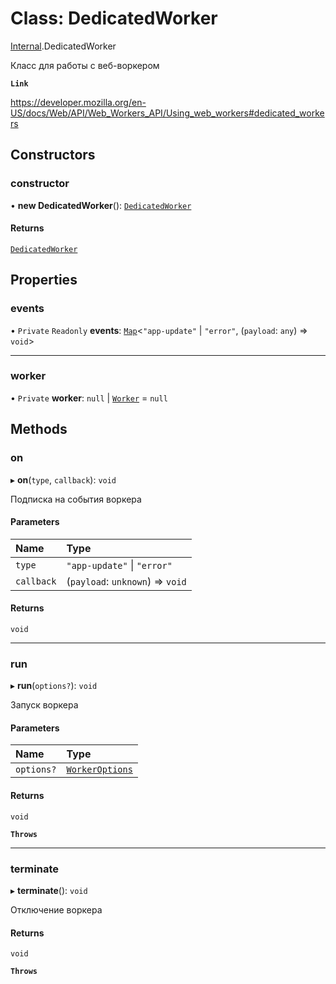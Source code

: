 # Class: DedicatedWorker

[Internal](../modules/Internal.md).DedicatedWorker

Класс для работы с веб-воркером

**`Link`**

https://developer.mozilla.org/en-US/docs/Web/API/Web_Workers_API/Using_web_workers#dedicated_workers

## Constructors

### constructor

• **new DedicatedWorker**(): [`DedicatedWorker`](Internal.DedicatedWorker.md)

#### Returns

[`DedicatedWorker`](Internal.DedicatedWorker.md)

## Properties

### events

• `Private` `Readonly` **events**: [`Map`]( https://developer.mozilla.org/docs/Web/JavaScript/Reference/Global_Objects/Map )\<``"app-update"`` \| ``"error"``, (`payload`: `any`) => `void`\>

___

### worker

• `Private` **worker**: ``null`` \| [`Worker`]( https://developer.mozilla.org/docs/Web/API/Worker ) = `null`

## Methods

### on

▸ **on**(`type`, `callback`): `void`

Подписка на события воркера

#### Parameters

| Name | Type |
| :------ | :------ |
| `type` | ``"app-update"`` \| ``"error"`` |
| `callback` | (`payload`: `unknown`) => `void` |

#### Returns

`void`

___

### run

▸ **run**(`options?`): `void`

Запуск воркера

#### Parameters

| Name | Type |
| :------ | :------ |
| `options?` | [`WorkerOptions`](../interfaces/Internal.WorkerOptions.md) |

#### Returns

`void`

**`Throws`**

___

### terminate

▸ **terminate**(): `void`

Отключение воркера

#### Returns

`void`

**`Throws`**
